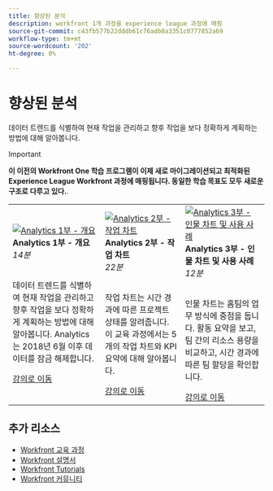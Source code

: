 ```yaml
---
title: 향상된 분석
description: workfront 1개 과정을 experience league 과정에 매핑
source-git-commit: c43fb577b22dddb61c76adb0a3351c0777852a69
workflow-type: tm+mt
source-wordcount: '202'
ht-degree: 0%

---
```


# 향상된 분석

데이터 트렌드를 식별하여 현재 작업을 관리하고 향후 작업을 보다 정확하게 계획하는 방법에 대해 알아봅니다.

>[!IMPORTANT]
>
>**이 이전의 Workfront One 학습 프로그램이 이제 새로 마이그레이션되고 최적화된 Experience League Workfront 과정에 매핑됩니다.  동일한 학습 목표도 모두 새로운 구조로 다루고 있다.**.

<table>
  <tr>
   <td>
      <a href="https://experienceleague.adobe.com/?recommended=Workfront-U-1-2022.1.analytics">
      <img alt="Analytics 1부 - 개요" src="https://cdn.experienceleague.adobe.com/thumb/analytics-part-1-overview.jpg"/>
      </a>
      <div>
         <strong>Analytics 1부 - 개요</strong></a>
         <br/><em>14분</em>
      </div>
      <p>
        <br/>
         데이터 트렌드를 식별하여 현재 작업을 관리하고 향후 작업을 보다 정확하게 계획하는 방법에 대해 알아봅니다. Analytics는 2018년 6월 이후 데이터를 잠금 해제합니다.
      </p>
      <a  rel="noreferrer" target="_blank" href="https://experienceleague.adobe.com/?recommended=Workfront-U-1-2022.1.analytics" class="spectrum-Button spectrum-Button--primary spectrum-Button--sizeM">
      <span class="spectrum-Button-label has-no-wrap has-text-weight-bold">강의로 이동</span>
      </a>
   </td>
   <td>
      <a href="https://experienceleague.adobe.com/?recommended=Workfront-U-1-2022.2.analytics">
      <img alt="Analytics 2부 - 작업 차트" src="https://cdn.experienceleague.adobe.com/thumb/analytics-part-1-overview.jpg"/>
      </a>
      <div>
         <strong>Analytics 2부 - 작업 차트</strong></a>
         <br/><em>22분</em>
      </div>
      <p>
        <br/>
         작업 차트는 시간 경과에 따른 프로젝트 상태를 알려줍니다. 이 교육 과정에서는 5개의 작업 차트와 KPI 요약에 대해 알아봅니다.
      </p>
      <a  rel="noreferrer" target="_blank" href="https://experienceleague.adobe.com/?recommended=Workfront-U-1-2022.2.analytics" class="spectrum-Button spectrum-Button--primary spectrum-Button--sizeM">
      <span class="spectrum-Button-label has-no-wrap has-text-weight-bold">강의로 이동</span>
      </a>
   </td>
   <td>
      <a href="https://experienceleague.adobe.com/?recommended=Workfront-U-1-2022.3.analytics">
      <img alt="Analytics 3부 - 인물 차트 및 사용 사례" src="https://cdn.experienceleague.adobe.com/thumb/analytics-part-1-overview.jpg"/>
      </a>
      <div>
         <strong>Analytics 3부 - 인물 차트 및 사용 사례</strong></a>
         <br/><em>12분</em>
      </div>
      <p>
        <br/>
         인물 차트는 홈팀의 업무 방식에 중점을 둡니다. 활동 요약을 보고, 팀 간의 리소스 용량을 비교하고, 시간 경과에 따른 팀 할당을 확인합니다.
      </p>
      <a  rel="noreferrer" target="_blank" href="https://experienceleague.adobe.com/?recommended=Workfront-U-3-2022.1.analytics" class="spectrum-Button spectrum-Button--primary spectrum-Button--sizeM">
      <span class="spectrum-Button-label has-no-wrap has-text-weight-bold">강의로 이동</span>
      </a>
   </td>      
  </tr>
</table>

## 추가 리소스

* [Workfront 교육 과정](https://experienceleague.adobe.com/?lang=en&amp;Solution=Workfront#courses)
* [Workfront 설명서](https://experienceleague.adobe.com/docs/workfront.html)
* [Workfront Tutorials](https://experienceleague.adobe.com/docs/workfront-learn/tutorials-workfront/home.html)
* [Workfront 커뮤니티](https://experienceleaguecommunities.adobe.com/t5/workfront/ct-p/workfront)
